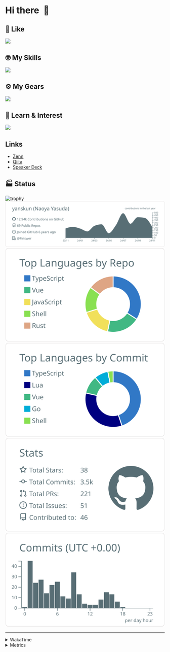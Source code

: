 # Hi there&nbsp; :wave:

## 💌 Like
<img src="https://go-skill-icons.vercel.app/api/icons?i=github" />

## 🤓 My Skills
<img src="https://go-skill-icons.vercel.app/api/icons?i=js,ts,vue,nuxtjs,react,nextjs,go,lua,git" />

## ⚙️ My Gears
<img src="https://go-skill-icons.vercel.app/api/icons?i=neovim,vscode,githubcopilot,alacritty,tmux" />

## 📖 Learn & Interest
<img src="https://go-skill-icons.vercel.app/api/icons?i=rust,deno,css,zig,playwright,githubactions,storybook,netlify,eslint" />

## Links
- [Zenn](https://zenn.dev/yanskun)
- [Qiita](https://qiita.com/yanskun)
- [Speaker Deck](https://speakerdeck.com/yanskun)

<!-- https://github.com/ryo-ma/github-profile-trophy -->

## 🏭 Status

<img src="https://github-profile-trophy.vercel.app/?username=yanskun&theme=onedark&row=1" alt="trophy">

<!-- https://github.com/vn7n24fzkq/github-profile-summary-cards -->
<picture>
  <source media="(prefers-color-scheme: dark)" srcset="https://raw.githubusercontent.com/yanskun/yanskun/master/profile-summary-card-output/nord_dark/0-profile-details.svg">
 <img src="https://raw.githubusercontent.com/yanskun/yanskun/master/profile-summary-card-output/default/0-profile-details.svg">
</picture>
<br>
<picture>
  <source media="(prefers-color-scheme: dark)" srcset="https://raw.githubusercontent.com/yanskun/yanskun/master/profile-summary-card-output/nord_dark/1-repos-per-language.svg">
 <img src="https://raw.githubusercontent.com/yanskun/yanskun/master/profile-summary-card-output/default/1-repos-per-language.svg">
</picture>
<picture>
  <source media="(prefers-color-scheme: dark)" srcset="https://raw.githubusercontent.com/yanskun/yanskun/master/profile-summary-card-output/nord_dark/2-most-commit-language.svg">
 <img src="https://raw.githubusercontent.com/yanskun/yanskun/master/profile-summary-card-output/default/2-most-commit-language.svg">
</picture>
<br>
<picture>
  <source media="(prefers-color-scheme: dark)" srcset="https://raw.githubusercontent.com/yanskun/yanskun/master/profile-summary-card-output/nord_dark/3-stats.svg">
 <img src="https://raw.githubusercontent.com/yanskun/yanskun/master/profile-summary-card-output/default/3-stats.svg">
</picture>
<picture>
  <source media="(prefers-color-scheme: dark)" srcset="https://raw.githubusercontent.com/yanskun/yanskun/master/profile-summary-card-output/nord_dark/4-productive-time.svg">
 <img src="https://raw.githubusercontent.com/yanskun/yanskun/master/profile-summary-card-output/default/4-productive-time.svg">
</picture>

---

<details>
  <summary>WakaTime</summary>
<!--START_SECTION:waka-->
![Code Time](http://img.shields.io/badge/Code%20Time-1%2C519%20hrs%2042%20mins-blue)

**🐱 My GitHub Data** 

> 📦 142.3 kB Used in GitHub's Storage 
 > 
> 🏆 2,922 Contributions in the Year 2024
 > 
> 💼 Opted to Hire
 > 
> 📜 124 Public Repositories 
 > 
> 🔑 4 Private Repositories 
 > 
**I'm an Early 🐤** 

```text
🌞 Morning                6145 commits        ████░░░░░░░░░░░░░░░░░░░░░   14.11 % 
🌆 Daytime                23688 commits       ██████████████░░░░░░░░░░░   54.41 % 
🌃 Evening                10204 commits       ██████░░░░░░░░░░░░░░░░░░░   23.44 % 
🌙 Night                  3500 commits        ██░░░░░░░░░░░░░░░░░░░░░░░   08.04 % 
```
📅 **I'm Most Productive on Tuesday** 

```text
Monday                   6226 commits        ████░░░░░░░░░░░░░░░░░░░░░   14.30 % 
Tuesday                  9103 commits        █████░░░░░░░░░░░░░░░░░░░░   20.91 % 
Wednesday                8293 commits        █████░░░░░░░░░░░░░░░░░░░░   19.05 % 
Thursday                 8191 commits        █████░░░░░░░░░░░░░░░░░░░░   18.81 % 
Friday                   6697 commits        ████░░░░░░░░░░░░░░░░░░░░░   15.38 % 
Saturday                 2091 commits        █░░░░░░░░░░░░░░░░░░░░░░░░   04.80 % 
Sunday                   2936 commits        ██░░░░░░░░░░░░░░░░░░░░░░░   06.74 % 
```


📊 **This Week I Spent My Time On** 

```text
🕑︎ Time Zone: Asia/Tokyo

💬 Programming Languages: 
TypeScript               20 hrs 4 mins       █████████████████░░░░░░░░   67.89 % 
TOML                     1 hr 33 mins        █░░░░░░░░░░░░░░░░░░░░░░░░   05.25 % 
Other                    1 hr 24 mins        █░░░░░░░░░░░░░░░░░░░░░░░░   04.78 % 
Markdown                 1 hr 21 mins        █░░░░░░░░░░░░░░░░░░░░░░░░   04.62 % 
Rust                     1 hr 2 mins         █░░░░░░░░░░░░░░░░░░░░░░░░   03.52 % 

🔥 Editors: 
Neovim                   29 hrs 34 mins      █████████████████████████   100.00 % 

💻 Operating System: 
Mac                      29 hrs 34 mins      █████████████████████████   100.00 % 
```


 Last Updated on 20/11/2024 06:18:59 UTC
<!--END_SECTION:waka-->
</details>

<details>
  <summary>Metrics</summary>
  <img src="https://github.com/yanskun/yanskun/blob/main/github-metrics.svg" alt="Metrics">
</details>

